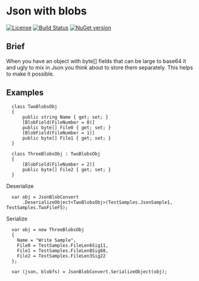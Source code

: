 # Json with blobs
  
[![License](http://img.shields.io/badge/license-mit-blue.svg?style=flat-square)](https://raw.githubusercontent.com/json-iterator/go/master/LICENSE)
[![Build Status](https://travis-ci.org/gvaduha/json-with-blobs.svg?branch=master)](https://travis-ci.org/gvaduha/json-with-blobs)
[![NuGet version](https://img.shields.io/nuget/v/json-with-blobs.svg?style=flat-square)](https://www.nuget.org/packages/json-with-blobs/1.0.0)
## Brief
When you have an object with byte[] fields that can be large to base64 it and ugly to mix in Json you think about to store them separately. This helps to make it possible.

## Examples
```
  class TwoBlobsObj
  {
      public string Name { get; set; }
      [BlobField(FileNumber = 0)]
      public byte[] File0 { get; set; }
      [BlobField(FileNumber = 1)]
      public byte[] File1 { get; set; }
  }

  class ThreeBlobsObj : TwoBlobsObj
  {
      [BlobField(FileNumber = 2)]
      public byte[] File2 { get; set; }
  }
```
Deserialize
```
  var obj = JsonBlobConvert
      .DeserializeObject<TwoBlobsObj>(TestSamples.JsonSample1, TestSamples.TwoFileFS);
```
Serialize
```
  var obj = new ThreeBlobsObj
  {
    Name = "Write Sample",
    File0 = TestSamples.FileLen6Sig11,
    File1 = TestSamples.FileLen8Sig88,
    File2 = TestSamples.FileLen3Sig22
  };

  var (json, blobfs) = JsonBlobConvert.SerializeObject(obj);
```
